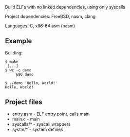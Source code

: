 
Build ELFs with no linked dependencies, using only syscalls

Project dependencies: FreeBSD, nasm, clang

Languages: C, x86-64 asm (nasm)

## Example

Building: 

```
$ make 
 [...]
$ wc -c demo 
     680 demo
```

```
$ ./demo 'Hello, World!'
Hello, World!
```

## Project files
* entry.asm - ELF entry point, calls main
* main.c - main
* syscalls/* - syscall wrappers
* systm/* - system defines

